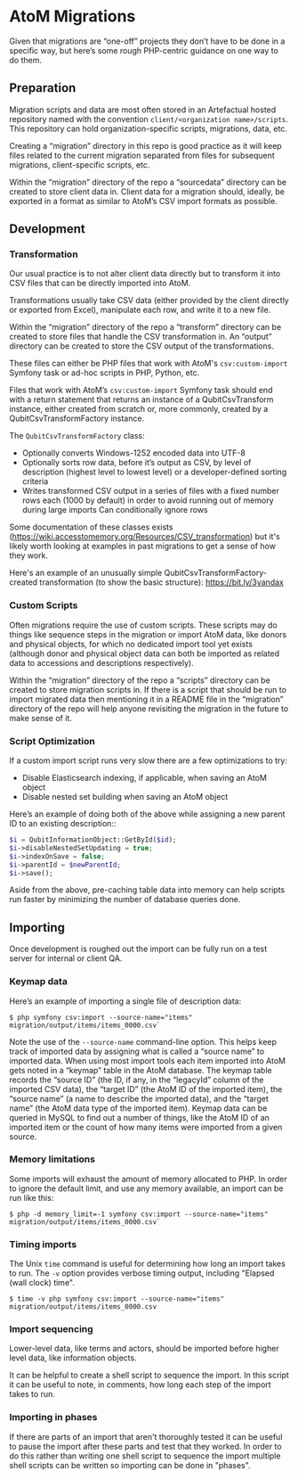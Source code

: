 # AtoM Migrations

Given that migrations are “one-off” projects they don’t have to be done in a specific way, but here’s some rough PHP-centric guidance on one way to do them.

## Preparation

Migration scripts and data are most often stored in an Artefactual hosted repository named with the convention `client/<organization name>/scripts`. This repository can hold organization-specific scripts, migrations, data, etc.

Creating a “migration” directory in this repo is good practice as it will keep files related to the current migration separated from files for subsequent migrations, client-specific scripts, etc.

Within the “migration” directory of the repo a “sourcedata” directory can be created to store client data in. Client data for a migration should, ideally, be exported in a format as similar to AtoM’s CSV import formats as possible.

## Development

### Transformation

Our usual practice is to not alter client data directly but to transform it into CSV files that can be directly imported into AtoM.

Transformations usually take CSV data (either provided by the client directly or exported from Excel), manipulate each row, and write it to a new file.

Within the “migration” directory of the repo a “transform” directory can be created to store files that handle the CSV transformation in. An “output” directory can be created to store the CSV output of the transformations.

These files can either be PHP files that work with AtoM's `csv:custom-import` Symfony task or ad-hoc scripts in PHP, Python, etc.

Files that work with AtoM’s `csv:custom-import` Symfony task should end with a return statement that returns an instance of a QubitCsvTransform instance, either created from scratch or, more commonly, created by a QubitCsvTransformFactory instance.

The `QubitCsvTransformFactory` class:

- Optionally converts Windows-1252 encoded data into UTF-8
- Optionally sorts row data, before it’s output as CSV, by level of description (highest level to lowest level) or a developer-defined sorting criteria
- Writes transformed CSV output in a series of files with a fixed number rows each (1000 by default) in order to avoid running out of memory during large imports
Can conditionally ignore rows

Some documentation of these classes exists (https://wiki.accesstomemory.org/Resources/CSV_transformation) but it's likely worth looking at examples in past migrations to get a sense of how they work.

Here's an example of an unusually simple QubitCsvTransformFactory-created transformation (to show the basic structure): https://bit.ly/3yandax

### Custom Scripts

Often migrations require the use of custom scripts. These scripts may do things like sequence steps in the migration or import AtoM data, like donors and physical objects, for which no dedicated import tool yet exists (although donor and physical object data can both be imported as related data to accessions and descriptions respectively).

Within the “migration” directory of the repo a “scripts” directory can be created to store migration scripts in. If there is a script that should be run to import migrated data then mentioning it in a README file in the “migration” directory of the repo will help anyone revisiting the migration in the future to make sense of it.

### Script Optimization

If a custom import script runs very slow there are a few optimizations to try:

- Disable Elasticsearch indexing, if applicable, when saving an AtoM object
- Disable nested set building when saving an AtoM object

Here’s an example of doing both of the above while assigning a new parent ID to an existing description::

```php
$i = QubitInformationObject::GetById($id);
$i->disableNestedSetUpdating = true;
$i->indexOnSave = false;
$i->parentId = $newParentId;
$i->save();
```

Aside from the above, pre-caching table data into memory can help scripts run faster by minimizing the number of database queries done.

## Importing

Once development is roughed out the import can be fully run on a test server for internal or client QA.

### Keymap data

Here’s an example of importing a single file of description data:

    $ php symfony csv:import --source-name="items" migration/output/items/items_0000.csv`

Note the use of the `--source-name` command-line option. This helps keep track of imported data by assigning what is called a “source name” to imported data. When using most import tools each item imported into AtoM gets noted in a “keymap” table in the AtoM database. The keymap table records the “source ID” (the ID, if any, in the “legacyId” column of the imported CSV data), the “target ID” (the AtoM ID of the imported item),  the “source name” (a name to describe the imported data), and the “target name” (the AtoM data type of the imported item). Keymap data can be queried in MySQL to find out a number of things, like the AtoM ID of an imported item or the count of how many items were imported from a given source.

### Memory limitations

Some imports will exhaust the amount of memory allocated to PHP. In order to ignore the default limit, and use any memory available, an import can be run like this:

    $ php -d memory_limit=-1 symfony csv:import --source-name="items" migration/output/items/items_0000.csv`

### Timing imports

The Unix `time` command is useful for determining how long an import takes to
run. The `-v` option provides verbose timing output, including "Elapsed (wall
clock) time".

    $ time -v php symfony csv:import --source-name="items" migration/output/items/items_0000.csv

### Import sequencing

Lower-level data, like terms and actors, should be imported before higher level
data, like information objects.

It can be helpful to create a shell script to sequence the import. In this script
it can be useful to note, in comments, how long each step of the import takes
to run.

### Importing in phases

If there are parts of an import that aren't thoroughly tested it can be useful
to pause the import after these parts and test that they worked. In order to do
this rather than writing one shell script to sequence the import multiple shell
scripts can be written so importing can be done in "phases".
